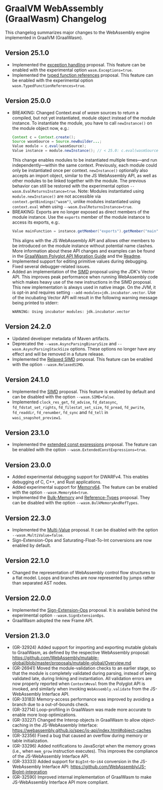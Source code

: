 # GraalVM WebAssembly (GraalWasm) Changelog

This changelog summarizes major changes to the WebAssembly engine implemented in GraalVM (GraalWasm).

## Version 25.1.0

* Implemented the [exception handling](https://github.com/WebAssembly/exception-handling) proposal. This feature can be enabled with the experimental option `wasm.Exceptions=true`.
* Implemented the [typed function references](https://github.com/WebAssembly/function-references) proposal. This feature can be enabled with the experimental option `wasm.TypedFunctionReferences=true`.

## Version 25.0.0

* BREAKING: Changed Context.eval of _wasm_ sources to return a compiled, but not yet instantiated, module object instead of the module instance.
  To instantiate the module, you have to call `newInstance()` on the module object now, e.g.:
  ```java
  Context c = Context.create();
  Source wasmSource = Source.newBuilder...;
  Value module = c.eval(wasmSource);
  Value instance = module.newInstance(); // < 25.0: c.eval(wasmSource)
  ```
  This change enables modules to be instantiated multiple times—and run independently—within the same context. Previously, each module could only be instantiated once per context.
  `newInstance()` optionally also accepts an import object, similar to the JS WebAssembly API, as well as other modules to be linked together with the module.
  The previous behavior can still be restored with the experimental option `--wasm.EvalReturnsInstance=true`.
  Note: Modules instantiated using `module.newInstance()` are not accessible via `context.getBindings("wasm")`, unlike modules instantiated using `context.eval` when using `--wasm.EvalReturnsInstance=true`.
* BREAKING: Exports are no longer exposed as direct members of the module instance.
  Use the `exports` member of the module instance to access its exports, e.g:.
  ```java
  Value mainFunction = instance.getMember("exports").getMember("main"); // < 25.0: instance.getMember("main")
  ```
  This aligns with the JS WebAssembly API and allows other members to be introduced on the module instance without potential name clashes.
  More information about these API changes and examples can be found in the [GraalWasm Polyglot API Migration Guide](docs/user/GraalWasmAPIMigration.md) and the [Readme](docs/user/README.md).
* Implemented support for editing primitive values during debugging. Fixed several debugger-related issues.
* Added an implementation of the [SIMD](https://github.com/WebAssembly/simd) proposal using the JDK's Vector API. This improves peak performance when running WebAssembly code which makes heavy use of the new instructions in the SIMD proposal. This new implementation is always used in native image. On the JVM, it is opt-in and requires setting `--add-modules=jdk.incubator.vector`. Use of the incubating Vector API will result in the following warning message being printed to stderr:
  ```
  WARNING: Using incubator modules: jdk.incubator.vector
  ```

## Version 24.2.0

* Updated developer metadata of Maven artifacts.
* Deprecated the `--wasm.AsyncParsingBinarySize` and `--wasm.AsyncParsingStackSize` options. These options no longer have any effect and will be removed in a future release.
* Implemented the [Relaxed SIMD](https://github.com/WebAssembly/relaxed-simd) proposal. This feature can be enabled with the option `--wasm.RelaxedSIMD`.

## Version 24.1.0

* Implemented the [SIMD](https://github.com/WebAssembly/simd) proposal. This feature is enabled by default and can be disabled with the option `--wasm.SIMD=false`.
* Implemented `clock_res_get`, `fd_advise`, `fd_datasync`, `fd_fdstat_set_rights`, `fd_filestat_set_size`, `fd_pread`, `fd_pwrite`, `fd_readdir`, `fd_renumber`, `fd_sync` and `fd_tell` in `wasi_snapshot_preview1`.

## Version 23.1.0

* Implemented the [extended const expressions](https://github.com/WebAssembly/extended-const) proposal. The feature can be enabled with the option `--wasm.ExtendedConstExpressions=true`.

## Version 23.0.0

* Added experimental debugging support for DWARFv4. This enables debugging of C, C++, and Rust applications.
* Added experimental support for [Memory64](https://github.com/WebAssembly/memory64). The feature can be enabled with the option `--wasm.Memory64=true`.
* Implemented the [Bulk-Memory](https://github.com/WebAssembly/bulk-memory-operations) and [Reference-Types](https://github.com/WebAssembly/reference-types) proposal. They can be disabled with the option `--wasm.BulkMemoryAndRefTypes`.

## Version 22.3.0

* Implemented the [Multi-Value](https://github.com/WebAssembly/multi-value) proposal. It can be disabled with the
  option `--wasm.MultiValue=false`.
* Sign-Extension-Ops and Saturating-Float-To-Int conversions are now enabled by default.

## Version 22.1.0

* Changed the representation of WebAssembly control flow structures to a flat model. Loops and branches are now
  represented by jumps rather than separated AST nodes.

## Version 22.0.0

* Implemented the [Sign-Extension-Ops](https://github.com/WebAssembly/sign-extension-ops) proposal. It is available
  behind the experimental option `--wasm.SignExtensionOps`.
* GraalWasm adopted the new Frame API.

## Version 21.3.0

* (GR-32924) Added support for importing and exporting mutable globals to GraalWasm, as defined by the respective
  WebAssembly proposal:
  https://github.com/WebAssembly/mutable-global/blob/master/proposals/mutable-global/Overview.md
* (GR-26941) Moved the module-validation checks to an earlier stage, so that the module is completely validated during
  parsing, instead of being validated late, during linking and instantiation. All validation errors are now properly
  reported when `Context#eval` from the Polyglot API is invoked, and similarly when invoking `WebAssembly.validate` from
  the JS-WebAssembly Interface API.
* (GR-33183) Memory-access performance was improved by avoiding a branch due to a out-of-bounds check.
* (GR-32714) Loop-profiling in GraalWasm was made more accurate to enable more loop optimizations.
* (GR-33227) Changed the Interop objects in GraalWasm to allow object-caching in the JS-WebAssembly
  Interface: https://webassembly.github.io/spec/js-api/index.html#object-caches
* (GR-32356) Fixed a bug that caused an overflow during memory or table initialization.
* (GR-33296) Added notifications to JavaScript when the memory grows (i.e., when `mem_grow` instruction executes). This
  improves the compliance of the JS-WebAssembly Interface API.
* (GR-33333) Added support for `BigInt`-to-`i64` conversion in the JS-WebAssembly Interface API:
  https://github.com/WebAssembly/JS-BigInt-integration
* (GR-32590) Improved internal implementation of GraalWasm to make JS-WebAssembly Interface API more compliant.


